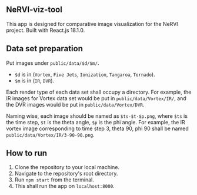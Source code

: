 ## NeRVI-viz-tool
This app is designed for comparative image visualization for the NeRVI project. Built with React.js 18.1.0.

## Data set preparation
Put images under `public/data/$d/$m/`.
- `$d` is in (`Vortex`, `Five Jets`, `Ionization`, `Tangaroa`, `Tornado`).
- `$m` is in (`IR`, `DVR`).

<!-- eol -->

Each render type of each data set shall occupy a directory. For example, the IR images for Vortex data set would be put in `public/data/Vortex/IR/`, and the DVR images would be put in `public/data/Vortex/DVR`.

Naming wise, each image should be named as `$ts-$t-$p.png`, where `$ts` is the time step, `$t` is the theta angle, `$p` is the phi angle. For example, the IR vortex image corresponding to time step 3, theta 90, phi 90 shall be named `public/data/Vortex/IR/3-90-90.png`.

## How to run
1. Clone the repository to your local machine.
2. Navigate to the repository's root directory.
3. Run `npm start` from the terminal.
4. This shall run the app on `localhost:8000`.
